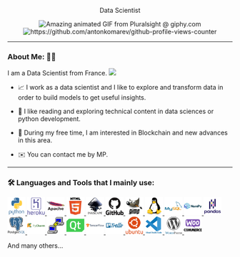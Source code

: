 <div id="header" align="center">
  <p>Data Scientist</p>
  <img src="https://media.giphy.com/media/LMcB8XospGZO8UQq87/giphy.gif" width="250" title="Amazing animated GIF from Pluralsight @ giphy.com" />
</div>

<div id="counter" align="center">
  <img src="https://komarev.com/ghpvc/?username=C4M1N&style=flat-square&color=blue" alt="https://github.com/antonkomarev/github-profile-views-counter" />
</div>

---

### About Me: :technologist:

I am a Data Scientist from France. <img src="https://media.giphy.com/media/UnS55dULnC3cfL3Xfl/giphy.gif" width="25" />

- :chart_with_upwards_trend: I work as a data scientist and I like to explore and transform data in order to build models to get useful insights.

- :bookmark_tabs: I like reading and exploring technical content in data sciences or python development. 

- :diamond_shape_with_a_dot_inside: During my free time, I am interested in Blockchain and new advances in this area.

- :envelope: You can contact me by MP.

---

### :hammer_and_wrench: Languages and Tools that I mainly use:

<div id="languages_tools">
  <a href="https://www.python.org/">
    <img src="https://github.com/devicons/devicon/blob/master/icons/python/python-original-wordmark.svg" title="Python" alt="Python" width="40" height="40" />
  </a>
  <a href="https://www.heroku.com/">
    <img src="https://github.com/devicons/devicon/blob/master/icons/heroku/heroku-original-wordmark.svg" title="Heroku" alt="Heroku" width="40" height="40" />
  </a>
  <a href="https://spark.apache.org/">
    <img src="https://github.com/devicons/devicon/blob/master/icons/apache/apache-original-wordmark.svg" title="Apache Software Foundation" alt="Apache Software Foundation" width="40" height="40" />
  </a>
  <a href="https://www.w3.org/">
    <img src="https://github.com/devicons/devicon/blob/master/icons/html5/html5-original-wordmark.svg" title="Html 5" alt="Html 5" width="40" height="40" />
  </a>
  <a href="https://inkscape.org/fr/">
    <img src="https://github.com/devicons/devicon/blob/master/icons/inkscape/inkscape-original-wordmark.svg" title="Inkscape" alt="Inkscape" width="40" height="40" />
  </a>
  <a href="https://github.com/">
    <img src="https://github.com/devicons/devicon/blob/master/icons/github/github-original-wordmark.svg" title="Github" alt="Github" width="40" height="40" />
  </a>
  <a href="https://www.gimp.org/">
    <img src="https://github.com/devicons/devicon/blob/master/icons/gimp/gimp-original-wordmark.svg" title="Gimp" alt="Gimp" width="40" height="40" />
  </a>
  <a href="https://www.linux.org/">
    <img src="https://github.com/devicons/devicon/blob/master/icons/linux/linux-original.svg" title="Linux" alt="Linux" width="40" height="40" />
  </a>
  <a href="https://mariadb.org/">
    <img src="https://github.com/devicons/devicon/blob/master/icons/mysql/mysql-original-wordmark.svg" title="MySQL" alt="MySQL" width="40" height="40" />
  </a>
  <a href="https://numpy.org/">
    <img src="https://github.com/devicons/devicon/blob/master/icons/numpy/numpy-original-wordmark.svg" title="Numpy" alt="Numpy" width="40" height="40" />
  </a>
  <a href="https://pandas.pydata.org/">
    <img src="https://github.com/devicons/devicon/blob/master/icons/pandas/pandas-original-wordmark.svg" title="Pandas" alt="Pandas" width="40" height="40" />
  </a>
  <a href="https://www.postgresql.org/">
    <img src="https://github.com/devicons/devicon/blob/master/icons/postgresql/postgresql-original-wordmark.svg" title="PostgreSQL" alt="PostgreSQL" width="40" height="40" />
  </a>
  <a href="https://www.jetbrains.com/fr-fr/pycharm/">
    <img src="https://github.com/devicons/devicon/blob/master/icons/pycharm/pycharm-original-wordmark.svg" title="PyCharm" alt="PyCharm" width="40" height="40" />
  </a>
  <a href="https://www.putty.org/">
    <img src="https://github.com/devicons/devicon/blob/master/icons/putty/putty-original.svg" title="Putty" alt="Putty" width="40" height="40" />
  </a>
  <a href="https://www.qt.io/qt-for-python">
    <img src="https://github.com/devicons/devicon/blob/master/icons/qt/qt-original.svg" title="Qt" alt="Qt" width="40" height="40" />
  </a>
  <a href="https://www.tensorflow.org/">
    <img src="https://github.com/devicons/devicon/blob/master/icons/tensorflow/tensorflow-original-wordmark.svg" title="Tensorflow" alt="Tensorflow" width="40" height="40" />
  </a>
  <a href="https://trello.com/">
    <img src="https://github.com/devicons/devicon/blob/master/icons/trello/trello-plain-wordmark.svg" title="Trello" alt="Trello" width="40" height="40" />
  </a>
  <a href="https://ubuntu.com/">
    <img src="https://github.com/devicons/devicon/blob/master/icons/ubuntu/ubuntu-plain-wordmark.svg" title="Ubuntu" alt="Ubuntu" width="40" height="40" />
  </a>
  <a href="https://code.visualstudio.com/">
    <img src="https://github.com/devicons/devicon/blob/master/icons/vscode/vscode-original-wordmark.svg" title="Vscode" alt="Vscode" width="40" height="40" />
  </a>
  <a href="https://wordpress.com/">
    <img src="https://github.com/devicons/devicon/blob/master/icons/wordpress/wordpress-original.svg" title="Wordpress" alt="Wordpress" width="40" height="40" />
  </a>
  <a href="https://woocommerce.com/">
    <img src="https://github.com/devicons/devicon/blob/master/icons/woocommerce/woocommerce-original-wordmark.svg" title="Woocommerce" alt="Woocommerce" width="40" height="40" />
  </a>
  <p>And many others...</p>
</div>

